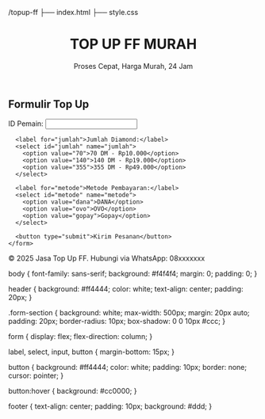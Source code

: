 /topup-ff
  ├── index.html
  ├── style.css
<!DOCTYPE html>
<html lang="id">
<head>
  <meta charset="UTF-8">
  <meta name="viewport" content="width=device-width, initial-scale=1">
  <title>Jasa Top Up FF Murah</title>
  <link rel="stylesheet" href="style.css">
</head>
<body>
  <header>
    <h1>TOP UP FF MURAH</h1>
    <p>Proses Cepat, Harga Murah, 24 Jam</p>
  </header>

  <section class="form-section">
    <h2>Formulir Top Up</h2>
    <form>
      <label for="id">ID Pemain:</label>
      <input type="text" id="id" name="id" required>

      <label for="jumlah">Jumlah Diamond:</label>
      <select id="jumlah" name="jumlah">
        <option value="70">70 DM - Rp10.000</option>
        <option value="140">140 DM - Rp19.000</option>
        <option value="355">355 DM - Rp49.000</option>
      </select>

      <label for="metode">Metode Pembayaran:</label>
      <select id="metode" name="metode">
        <option value="dana">DANA</option>
        <option value="ovo">OVO</option>
        <option value="gopay">Gopay</option>
      </select>

      <button type="submit">Kirim Pesanan</button>
    </form>
  </section>

  <footer>
    <p>&copy; 2025 Jasa Top Up FF. Hubungi via WhatsApp: 08xxxxxxx</p>
  </footer>
</body>
</html>
body {
  font-family: sans-serif;
  background: #f4f4f4;
  margin: 0;
  padding: 0;
}

header {
  background: #ff4444;
  color: white;
  text-align: center;
  padding: 20px;
}

.form-section {
  background: white;
  max-width: 500px;
  margin: 20px auto;
  padding: 20px;
  border-radius: 10px;
  box-shadow: 0 0 10px #ccc;
}

form {
  display: flex;
  flex-direction: column;
}

label, select, input, button {
  margin-bottom: 15px;
}

button {
  background: #ff4444;
  color: white;
  padding: 10px;
  border: none;
  cursor: pointer;
}

button:hover {
  background: #cc0000;
}

footer {
  text-align: center;
  padding: 10px;
  background: #ddd;
}

